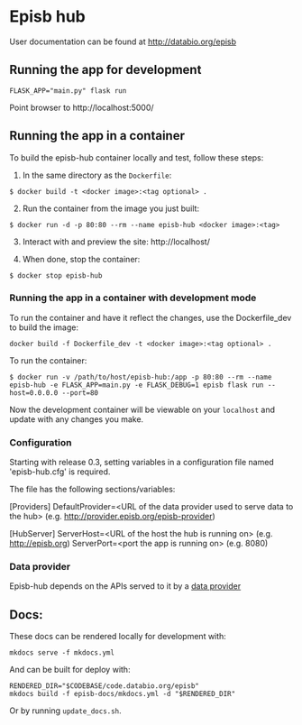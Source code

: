 # Episb hub

User documentation can be found at http://databio.org/episb

## Running the app for development

```
FLASK_APP="main.py" flask run
```

Point browser to http://localhost:5000/


## Running the app in a container

To build the episb-hub container locally and test, follow these steps:

1. In the same directory as the `Dockerfile`:

```
$ docker build -t <docker image>:<tag optional> .
```

2. Run the container from the image you just built:

```
$ docker run -d -p 80:80 --rm --name episb-hub <docker image>:<tag>
```

3. Interact with and preview the site: http://localhost/ 

4. When done, stop the container:

```
$ docker stop episb-hub
```

### Running the app in a container with development mode

To run the container and have it reflect the changes, use the Dockerfile_dev to build the image:

```
docker build -f Dockerfile_dev -t <docker image>:<tag optional> .
```

To run the container:

```
$ docker run -v /path/to/host/episb-hub:/app -p 80:80 --rm --name episb-hub -e FLASK_APP=main.py -e FLASK_DEBUG=1 episb flask run --host=0.0.0.0 --port=80
```

Now the development container will be viewable on your `localhost` and update with any changes you make.

### Configuration

Starting with release 0.3, setting variables in a configuration file named 'episb-hub.cfg' is required.

The file has the following sections/variables:

[Providers]
DefaultProvider=\<URL of the data provider used to serve data to the hub\> (e.g. http://provider.episb.org/episb-provider)

[HubServer]
ServerHost=\<URL of the host the hub is running on\> (e.g. http://episb.org)
ServerPort=\<port the app is running on\> (e.g. 8080)

### Data provider

Episb-hub depends on the APIs served to it by a [data provider](https://github.com/databio/episb-provider/tree/master/episb-provider)

## Docs:

These docs can be rendered locally for development with:

```
mkdocs serve -f mkdocs.yml
```

And can be built for deploy with:

```
RENDERED_DIR="$CODEBASE/code.databio.org/episb"
mkdocs build -f episb-docs/mkdocs.yml -d "$RENDERED_DIR"
```

Or by running `update_docs.sh`.
